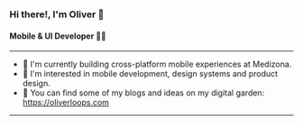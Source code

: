 ### Hi there!, I'm Oliver :wave:
#### Mobile & UI Developer 🏄‍♂️
---
- 🏥 I'm currently building cross-platform mobile experiences at Medizona.
- 📱 I'm interested in mobile development, design systems and product design.
- 🌱 You can find some of my blogs and ideas on my digital garden: https://oliverloops.com
___


